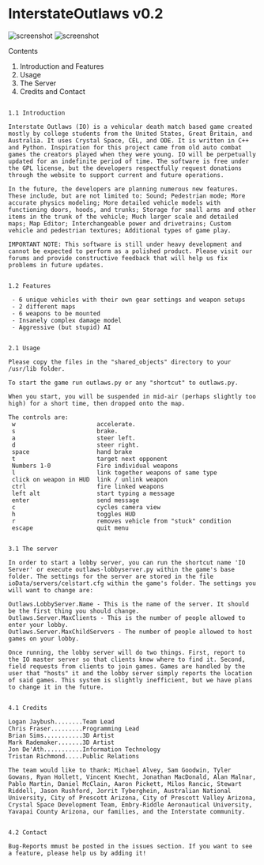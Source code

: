 # InterstateOutlaws v0.2

![screenshot](https://github.com/elr0b0h0b0/InterstateOutlaws-v0.2/blob/main/circle_of_death.png)
![screenshot](https://github.com/elr0b0h0b0/InterstateOutlaws-v0.2/blob/main/water_wheel.png)


Contents
1. Introduction and Features
2. Usage
3. The Server
4. Credits and Contact

~~~~~~~~~~~~~~~~~~~~~~~~~~~~~~~~~~~~~~~~~~~~~~~~~~~~~~~~~~~~~~~~~~~~~~~

1.1 Introduction

Interstate Outlaws (IO) is a vehicular death match based game created mostly by college students from the United States, Great Britain, and Australia. It uses Crystal Space, CEL, and ODE. It is written in C++ and Python. Inspiration for this project came from old auto combat games the creators played when they were young. IO will be perpetually updated for an indefinite period of time. The software is free under the GPL license, but the developers respectfully request donations through the website to support current and future operations.

In the future, the developers are planning numerous new features. These include, but are not limited to: Sound; Pedestrian mode; More accurate physics modeling; More detailed vehicle models with functioning doors, hoods, and trunks; Storage for small arms and other items in the trunk of the vehicle; Much larger scale and detailed maps; Map Editor; Interchangeable power and drivetrains; Custom vehicle and pedestrian textures; Additional types of game play.

IMPORTANT NOTE: This software is still under heavy development and cannot be expected to perform as a polished product. Please visit our forums and provide constructive feedback that will help us fix problems in future updates.

~~~~~~~~~~~~~~~~~~~~~~~~~~~~~~~~~~~~~~~~~~~~~~~~~~~~~~~~~~~~~~~~~~~~~~~
~~~~~~~~~~~~~~~~~~~~~~~~~~~~~~~~~~~~~~~~~~~~~~~~~~~~~~~~~~~~~~~~~~~~~~~

1.2 Features

 - 6 unique vehicles with their own gear settings and weapon setups
 - 2 different maps
 - 6 weapons to be mounted
 - Insanely complex damage model
 - Aggressive (but stupid) AI

~~~~~~~~~~~~~~~~~~~~~~~~~~~~~~~~~~~~~~~~~~~~~~~~~~~~~~~~~~~~~~~~~~~~~~~
~~~~~~~~~~~~~~~~~~~~~~~~~~~~~~~~~~~~~~~~~~~~~~~~~~~~~~~~~~~~~~~~~~~~~~~

2.1 Usage

Please copy the files in the "shared_objects" directory to your /usr/lib folder.

To start the game run outlaws.py or any "shortcut" to outlaws.py.

When you start, you will be suspended in mid-air (perhaps slightly too high) for a short time, then dropped onto the map. 

The controls are:
 w                       accelerate.
 s                       brake.
 a                       steer left.
 d                       steer right.
 space                   hand brake
 t                       target next opponent
 Numbers 1-0             Fire individual weapons
 l                       link together weapons of same type
 click on weapon in HUD  link / unlink weapon
 ctrl                    fire linked weapons
 left alt                start typing a message
 enter                   send message
 c                       cycles camera view
 h                       toggles HUD
 r                       removes vehicle from "stuck" condition
 escape                  quit menu

~~~~~~~~~~~~~~~~~~~~~~~~~~~~~~~~~~~~~~~~~~~~~~~~~~~~~~~~~~~~~~~~~~~~~~~
~~~~~~~~~~~~~~~~~~~~~~~~~~~~~~~~~~~~~~~~~~~~~~~~~~~~~~~~~~~~~~~~~~~~~~~

3.1 The server

In order to start a lobby server, you can run the shortcut name 'IO Server' or execute outlaws-lobbyserver.py within the game's base folder. The settings for the server are stored in the file ioData/servers/celstart.cfg within the game's folder. The settings you will want to change are:

Outlaws.LobbyServer.Name - This is the name of the server. It should be the first thing you should change.
Outlaws.Server.MaxClients - This is the number of people allowed to enter your lobby.
Outlaws.Server.MaxChildServers - The number of people allowed to host games on your lobby.

Once running, the lobby server will do two things. First, report to the IO master server so that clients know where to find it. Second, field requests from clients to join games. Games are handled by the user that "hosts" it and the lobby server simply reports the location of said games. This system is slightly inefficient, but we have plans to change it in the future.

~~~~~~~~~~~~~~~~~~~~~~~~~~~~~~~~~~~~~~~~~~~~~~~~~~~~~~~~~~~~~~~~~~~~~~~
~~~~~~~~~~~~~~~~~~~~~~~~~~~~~~~~~~~~~~~~~~~~~~~~~~~~~~~~~~~~~~~~~~~~~~~

4.1 Credits

Logan Jaybush........Team Lead
Chris Fraser.........Programming Lead
Brian Sims...........3D Artist
Mark Rademaker.......3D Artist
Jon De'Ath...........Information Technology
Tristan Richmond.....Public Relations

The team would like to thank: Michael Alvey, Sam Goodwin, Tyler Gowans, Ryan Hollett, Vincent Knecht, Jonathan MacDonald, Alan Malnar, Pablo Martin, Daniel McClain, Aaron Pickett, Milos Rancic, Stewart Riddell, Jason Rushford, Jorrit Tyberghein, Australian National University, City of Prescott Arizona, City of Prescott Valley Arizona, Crystal Space Development Team, Embry-Riddle Aeronautical University, Yavapai County Arizona, our families, and the Interstate community.

~~~~~~~~~~~~~~~~~~~~~~~~~~~~~~~~~~~~~~~~~~~~~~~~~~~~~~~~~~~~~~~~~~~~~~~
~~~~~~~~~~~~~~~~~~~~~~~~~~~~~~~~~~~~~~~~~~~~~~~~~~~~~~~~~~~~~~~~~~~~~~~

4.2 Contact

Bug-Reports mmust be posted in the issues section. If you want to see a feature, please help us by adding it!

~~~~~~~~~~~~~~~~~~~~~~~~~~~~~~~~~~~~~~~~~~~~~~~~~~~~~~~~~~~~~~~~~~~~~~~

